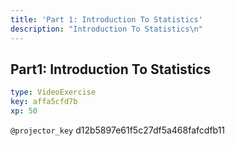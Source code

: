 ```yaml
---
title: 'Part 1: Introduction To Statistics'
description: "Introduction To Statistics\n"
---
```


##       Part1: Introduction To Statistics

```yaml
type: VideoExercise
key: affa5cfd7b
xp: 50
```

`@projector_key`
d12b5897e61f5c27df5a468fafcdfb11

